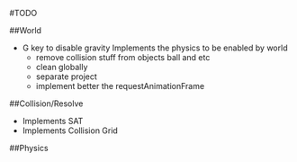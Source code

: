 #TODO

##World
- G key to disable gravity
    Implements the physics to be enabled by world
    - remove collision stuff from objects ball and etc
    - clean globally
    - separate project
    - implement better the requestAnimationFrame


##Collision/Resolve
- Implements SAT
- Implements Collision Grid

##Physics